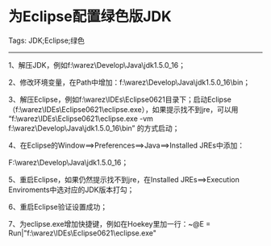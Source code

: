 # 为Eclipse配置绿色版JDK
Tags: JDK;Eclipse;绿色

------

1、解压JDK，例如f:\warez\Develop\Java\jdk1.5.0_16；

2、修改环境变量，在Path中增加：f:\warez\Develop\Java\jdk1.5.0_16\bin；

3、解压Eclipse，例如f:\warez\IDEs\Eclipse0621目录下；启动Eclipse（f:\warez\IDEs\Eclipse0621\eclipse.exe），如果提示找不到jre，可以用 “f:\warez\IDEs\Eclipse0621\eclipse.exe -vm f:\warez\Develop\Java\jdk1.5.0_16\bin” 的方式启动；

4、在Eclipse的Window==>Preferences==>Java==>Installed JREs中添加：

 F:\warez\Develop\Java\jdk1.5.0_16；

5、重启Eclipse，如果仍然提示找不到jre，在Installed JREs==>Execution Enviroments中选对应的JDK版本打勾；

6、重启Eclipse验证设置成功；

7、为eclipse.exe增加快捷键，例如在Hoekey里加一行：~@E = Run|"f:\warez\IDEs\Eclipse0621\eclipse.exe"